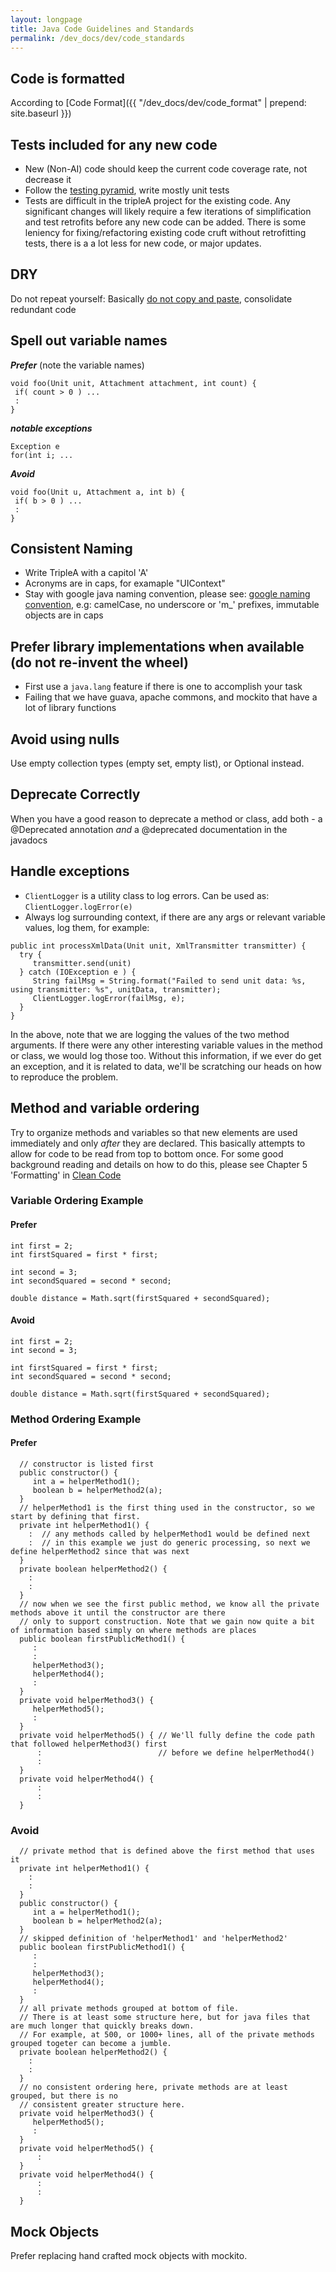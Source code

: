```yaml
---
layout: longpage
title: Java Code Guidelines and Standards
permalink: /dev_docs/dev/code_standards
---
```

## Code is formatted

According to [Code Format]({{ "/dev_docs/dev/code_format" | prepend: site.baseurl }})

## Tests included for any new code

- New (Non-AI) code should keep the current code coverage rate, not decrease it
- Follow the [testing pyramid](http://martinfowler.com/bliki/TestPyramid.html), write mostly unit tests
- Tests are difficult in the tripleA project for the existing code. Any significant changes will likely require a few iterations of simplification and test retrofits before any new  code can be added. There is some leniency for fixing/refactoring existing code cruft without retrofitting tests, there is a a lot less for new code, or major updates.


## DRY

Do not repeat yourself: Basically [do not copy and paste](https://en.wikipedia.org/wiki/Don%27t_repeat_yourself), consolidate redundant code

## Spell out variable names

***Prefer***
(note the variable names)
<pre><code>void foo(Unit unit, Attachment attachment, int count) {
 if( count > 0 ) ...
 :
}</code></pre>

***notable exceptions***
<pre><code>Exception e
for(int i; ...</code></pre>

***Avoid***
<pre><code>void foo(Unit u, Attachment a, int b) {
 if( b > 0 ) ...
 :
}</code></pre>


## Consistent Naming
- Write TripleA with a capitol 'A'
- Acronyms are in caps, for examaple "UIContext"
- Stay with google java naming convention, please see: [google naming convention](http://google.github.io/styleguide/javaguide.html#s5-naming), e.g: camelCase, no underscore or 'm_' prefixes, immutable objects are in caps

## Prefer library implementations when available (do not re-invent the wheel)
- First use a `java.lang` feature if there is one to accomplish your task
- Failing that we have guava, apache commons, and mockito that have a lot of library functions

## Avoid using nulls
Use empty collection types (empty set, empty list), or Optional instead.

## Deprecate Correctly
When you have a good reason to deprecate a method or class, add both - a @Deprecated annotation _and_ a @deprecated documentation in the javadocs

## Handle exceptions

- `ClientLogger` is a utility class to log errors. Can be used as: `ClientLogger.logError(e)`
- Always log surrounding context, if there are any args or relevant variable values, log them, for example:

<pre><code>public int processXmlData(Unit unit, XmlTransmitter transmitter) {
  try {
     transmitter.send(unit)
  } catch (IOException e ) {
     String failMsg = String.format("Failed to send unit data: %s, using transmitter: %s", unitData, transmitter);
     ClientLogger.logError(failMsg, e);
  }
}</code></pre>

In the above, note that we are logging the values of the two method arguments. If there were any other interesting variable values in the method or class, we would log those too. Without this information, if we ever do get an exception, and it is related to data, we'll be scratching our heads on how to reproduce the problem.

## Method and variable ordering
Try to organize methods and variables so that new elements are used immediately and only *after* they are declared. This basically attempts to allow for code to be read from top to bottom once. For some good background reading and details on how to do this, please see Chapter 5 'Formatting' in [Clean Code](http://ricardogeek.com/docs/clean_code.pdf)


### Variable Ordering Example

#### Prefer
<pre><code>int first = 2;
int firstSquared = first * first;

int second = 3;
int secondSquared = second * second;

double distance = Math.sqrt(firstSquared + secondSquared);</code></pre>

#### Avoid

<pre><code>int first = 2;
int second = 3;

int firstSquared = first * first;
int secondSquared = second * second;

double distance = Math.sqrt(firstSquared + secondSquared);</code></pre>

### Method Ordering Example

#### Prefer

<pre><code>  // constructor is listed first
  public constructor() {
     int a = helperMethod1();
     boolean b = helperMethod2(a);
  }
  // helperMethod1 is the first thing used in the constructor, so we start by defining that first.
  private int helperMethod1() {
    :  // any methods called by helperMethod1 would be defined next
    :  // in this example we just do generic processing, so next we define helperMethod2 since that was next
  }
  private boolean helperMethod2() {
    :
    :
  }
  // now when we see the first public method, we know all the private methods above it until the constructor are there
  // only to support construction. Note that we gain now quite a bit of information based simply on where methods are places
  public boolean firstPublicMethod1() {
     :
     :
     helperMethod3();
     helperMethod4();
     :
  }
  private void helperMethod3() {
     helperMethod5();
     :
  }
  private void helperMethod5() { // We'll fully define the code path that followed helperMethod3() first
      :                          // before we define helperMethod4()
      :
  }
  private void helperMethod4() {
      :
      :
  }</code></pre>

### Avoid

<pre><code>  // private method that is defined above the first method that uses it
  private int helperMethod1() {
    :
    :
  }
  public constructor() {
     int a = helperMethod1();
     boolean b = helperMethod2(a);
  }
  // skipped definition of 'helperMethod1' and 'helperMethod2'
  public boolean firstPublicMethod1() {
     :
     :
     helperMethod3();
     helperMethod4();
     :
  }
  // all private methods grouped at bottom of file.
  // There is at least some structure here, but for java files that are much longer that quickly breaks down.
  // For example, at 500, or 1000+ lines, all of the private methods grouped togeter can become a jumble.
  private boolean helperMethod2() {
    :
    :
  }
  // no consistent ordering here, private methods are at least grouped, but there is no
  // consistent greater structure here.
  private void helperMethod3() {
     helperMethod5();
     :
  }
  private void helperMethod5() {
      :
  }
  private void helperMethod4() {
      :
      :
  }</code></pre>


## Mock Objects

Prefer replacing hand crafted mock objects with mockito.
